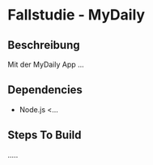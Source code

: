 # Fallstudie - MyDaily

## Beschreibung
Mit der MyDaily App ...

## Dependencies
* Node.js <...

## Steps To Build
.....